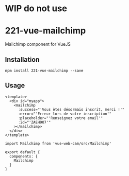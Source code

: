 # WIP do not use
# 221-vue-mailchimp

Mailchimp component for VueJS


## Installation

```
npm install 221-vue-mailchimp --save
```

## Usage

```
<template>
  <div id="myapp">
    <mailchimp
      :success="'Vous êtes désormais inscrit, merci !'"
      :error="'Erreur lors de votre inscription'"
      :placeholder="'Renseignez votre email'"
      :id="'ZAEH907'"
    ></mailchimp>
  </div>
</template>
```

```
import Mailchimp from 'vue-web-cam/src/Mailchimp'

export default {
  components: {
    Mailchimp
  }
}
```


